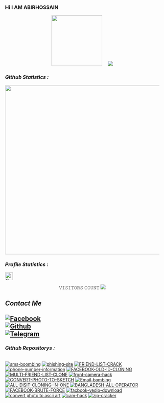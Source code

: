 ### Hi I AM  ABIRHOSSAIN 

<!--
**ABIRHOSSAIN10/ABIRHOSSAIN10** is a ✨ _special_ ✨ repository because its `README.md` (this file) appears on your GitHub profile.
<!-- Github README -->
<p align="center"><a href="https://github.com/ABIRHOSSAIN10">
<img height="165" src="https://github-readme-stats.vercel.app/api?username=ABIRHOSSAIN10&show_icons=true&include_all_commits=true&theme=gotham&cache_seconds=3200&hide_border=true" /></a>
&nbsp;&nbsp;&nbsp;
<a href="https://github.com/ABIRHOSSAIN10"><img src="https://github-readme-stats.vercel.app/api/top-langs/?username=ABIRHOSSAIN10&layout=compact&theme=chartreuse-dark&hide_border=true" />
</a></p>



<h3><b><i> Github Statistics :</i></b></h3>
<a href="https://github.com/ABIRHOSSAIN10"><img width=550 src="https://github-profile-trophy.vercel.app/?username=ABIRHOSSAIN10&theme=dracula&no-frame=true&title=Followers,Stars,Commit,Repository,Issues"/></a>

<h3><b><i> Profile Statistics :</i></b></h3>
<a href="https://github.com/ABIRHOSSAIN10"><img height="25" title="Counter" src="https://komarev.com/ghpvc/?username=ABIRHOSSAIN10&color=blueviolet&style=flat-square"></a>
<br>
<p align="center"> 
𝚅𝙸𝚂𝙸𝚃𝙾𝚁𝚂 𝙲𝙾𝚄𝙽𝚃
<img src="https://profile-counter.glitch.me/ABIRHOSSAIN10/count.svg" />
</p>

## <i><b> Contact Me</b></i> <br><br>[![Facebook](https://img.shields.io/badge/Facebook-AbirHossain-1877F2?style=flat-square&logo=facebook)](https://facebook.com/Abir-Hossain-104247341997068/?substory_index=0)<br>[![Github](https://img.shields.io/badge/Github-AbirHossain-dimgray?style=flat-square&logo=github)](https://github.com/ABIRHOSSAIN10/)<br>[![Telegram](https://img.shields.io/badge/Telegram-AbirHossain-blue?style=flat-square&logo=telegram)](https://t.me/AbirHossain402)<br>


<h3><b><i> Github Repositorys :</i></b></h3>
<br>
<a href="https://github.com/ABIRHOSSAIN10/sms-boombing"><img title="sms-boombing" src="https://github-readme-stats.vercel.app/api/pin/?username=ABIRHOSSAIN10&repo=sms-boombing&theme=gotham"></a>
<a href="https://github.com/ABIRHOSSAIN10/AH-PHISING"><img title="phishing-site" src="https://github-readme-stats.vercel.app/api/pin/?username=ABIRHOSSAIN10&repo=AH-PHISING&theme=gotham"></a>
<a href="https://github.com/ABIRHOSSAIN10/FRIEND-LIST-CRACK"><img title="FRIEND-LIST-CRACK" src="https://github-readme-stats.vercel.app/api/pin/?username=ABIRHOSSAIN10&repo=FRIEND-LIST-CRACK&theme=gotham"></a>
<a href="https://github.com/ABIRHOSSAIN10/phone-number-information"><img title="phone-number-information" src="https://github-readme-stats.vercel.app/api/pin/?username=ABIRHOSSAIN10&repo=phone-number-information&theme=gotham"></a>
<a href="https://github.com/ABIRHOSSAIN10/OLD-ID-CLONING"><img title="FACEBOOK-OLD-ID-CLONING" src="https://github-readme-stats.vercel.app/api/pin/?username=ABIRHOSSAIN10&repo=OLD-ID-CLONING&theme=gotham"></a>
<a href="https://github.com/ABIRHOSSAIN10/MULTI-FRIEND-LIST-CLONE"><img title="MULTI-FRIEND-LIST-CLONE" src="https://github-readme-stats.vercel.app/api/pin/?username=ABIRHOSSAIN10&repo=MULTI-FRIEND-LIST-CLONE&theme=gotham"></a>
<a href="https://github.com/ABIRHOSSAIN10/front-camera-hack"><img title="front-camera-hack" src="https://github-readme-stats.vercel.app/api/pin/?username=ABIRHOSSAIN10&repo=front-camera-hack&theme=gotham"></a>
<a href="https://github.com/ABIRHOSSAIN10/CONVERT-PHOTO-TO-SKETCH"><img title="CONVERT-PHOTO-TO-SKETCH" src="https://github-readme-stats.vercel.app/api/pin/?username=ABIRHOSSAIN10&repo=CONVERT-PHOTO-TO-SKETCH&theme=gotham"></a>
<a href="https://github.com/ABIRHOSSAIN10/Email-bombing"><img title="Email-bombing" src="https://github-readme-stats.vercel.app/api/pin/?username=ABIRHOSSAIN10&repo=Email-bombing&theme=gotham"></a>
<a href="https://github.com/ABIRHOSSAIN10/ALL-DISIT-CLONING-IN-ONE"><img title="ALL-DISIT-CLONING-IN-ONE" src="https://github-readme-stats.vercel.app/api/pin/?username=ABIRHOSSAIN10&repo=ALL-DISIT-CLONING-IN-ONE&theme=gotham"></a>
<a href="https://github.com/ABIRHOSSAIN10/BANGLADESH-ALL-OPERATOR"><img title="BANGLADESH-ALL-OPERATOR" src="https://github-readme-stats.vercel.app/api/pin/?username=ABIRHOSSAIN10&repo=BANGLADESH-ALL-OPERATOR&theme=gotham"></a>
<a href="https://github.com/ABIRHOSSAIN10/FACEBOOK-BRUTE-FORCE"><img title="FACEBOOK-BRUTE-FORCE" src="https://github-readme-stats.vercel.app/api/pin/?username=ABIRHOSSAIN10&repo=FACEBOOK-BRUTE-FORCE&theme=gotham"></a>
<a href="https://github.com/ABIRHOSSAIN10/facbook-vedio-download"><img title="facbook-vedio-download" src="https://github-readme-stats.vercel.app/api/pin/?username=ABIRHOSSAIN10&repo=facbook-vedio-download&theme=gotham"></a>
<a href="https://github.com/ABIRHOSSAIN10/photo"><img title="convert photo to ascii art" src="https://github-readme-stats.vercel.app/api/pin/?username=ABIRHOSSAIN10&repo=photo&theme=gotham"></a>
<a href="https://github.com/ABIRHOSSAIN10/cam-hack"><img title="cam-hack" src="https://github-readme-stats.vercel.app/api/pin/?username=ABIRHOSSAIN10&repo=cam-hack&theme=gotham"></a>
<a href="https://github.com/ABIRHOSSAIN10/zip-cracker"><img title="zip-cracker" src="https://github-readme-stats.vercel.app/api/pin/?username=ABIRHOSSAIN10&repo=zip-cracker&theme=gotham"></a>


